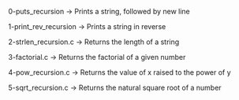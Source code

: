 0-puts_recursion -> Prints a string, followed by new line

1-print_rev_recursion -> Prints a string in reverse

2-strlen_recursion.c -> Returns the length of a string

3-factorial.c -> Returns the factorial of a given number

4-pow_recursion.c -> Returns the value of x raised to the power of y

5-sqrt_recursion.c -> Returns the natural square root of a number
